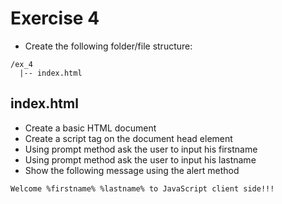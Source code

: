 # Exercise 4

- Create the following folder/file structure:

```
/ex_4
  |-- index.html
```

## index.html

- Create a basic HTML document
- Create a script tag on the document head element
- Using prompt method ask the user to input his firstname
- Using prompt method ask the user to input his lastname
- Show the following message using the alert method

```
Welcome %firstname% %lastname% to JavaScript client side!!!
```
